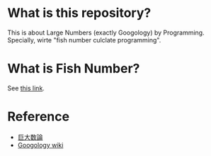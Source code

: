What is this repository?
========================

This is about Large Numbers (exactly Googology) by Programming.
Specially, wirte "fish number culclate programming".

What is Fish Number?
====================

See [this link](http://googology.wikia.com/wiki/Fish_numbers).

Reference
=========

- [巨大数論](http://gyafun.jp/ln/)
- [Googology wiki](http://googology.wikia.com/wiki/Googology_Wiki)

